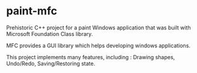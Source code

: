 # paint-mfc

Prehistoric C++ project for a paint Windows application that was built with Microsoft Foundation Class library.

MFC provides a GUI library which helps developing windows applications.

This project implements many features, including : Drawing shapes, Undo/Redo, Saving/Restoring state.
